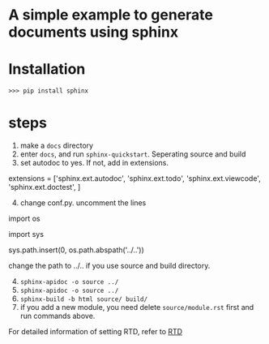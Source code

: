 # A simple example to generate documents using sphinx

# Installation
```
>>> pip install sphinx
```

# steps
1. make a `docs` directory
2. enter `docs`, and run `sphinx-quickstart`. Seperating source and build
3. set autodoc to yes. If not, add in extensions.

extensions = ['sphinx.ext.autodoc',
              'sphinx.ext.todo',
              'sphinx.ext.viewcode',
              'sphinx.ext.doctest',
              ]

4. change conf.py. uncomment the lines

import os

import sys

sys.path.insert(0, os.path.abspath('../..'))


change the path to ../.. if you use source and build directory.

4. `sphinx-apidoc -o source ../`
5. `sphinx-apidoc -o source ../`
6. `sphinx-build -b html source/ build/`
7. if you add a new module, you need delete `source/module.rst` first and run commands above.

For detailed information of setting RTD, refer to [RTD](https://docs.readthedocs.io/en/latest/webhooks.html)



